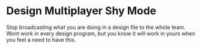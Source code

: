 # Design Multiplayer Shy Mode

Stop broadcasting what you are doing in a design file to the whole team.
Wont work in every design program, but you know it will work in yours when you feel a need to have this.
